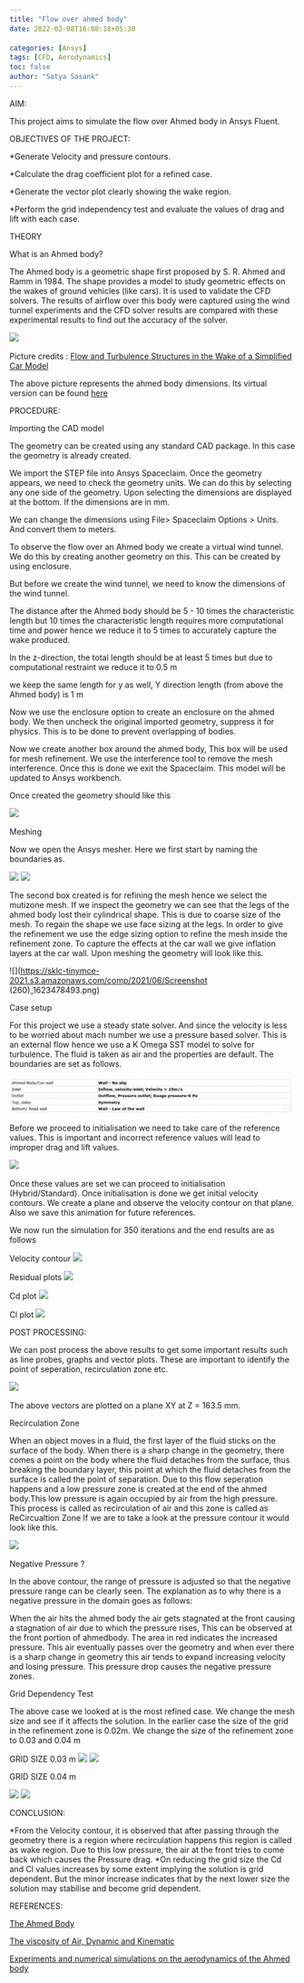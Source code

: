 ```yaml
---
title: "Flow over ahmed body"
date: 2022-02-08T16:08:18+05:30

categories: [Ansys]
tags: [CFD, Aerodynamics]
toc: false
author: "Satya Sasank"
---
```

AIM:

This project aims to simulate the flow over Ahmed body in Ansys Fluent.

OBJECTIVES OF THE PROJECT:

*Generate Velocity and pressure contours.

*Calculate the drag coefficient plot for a refined case.

*Generate the vector plot clearly showing the wake region. 

*Perform the grid independency test and evaluate the values of drag and lift with each case. 

THEORY

What is an Ahmed body?

The Ahmed body is a geometric shape first proposed by S. R. Ahmed and Ramm in 1984. The shape provides a model to study geometric effects on the wakes of ground vehicles (like cars). It is used to validate the CFD solvers. The results of airflow over this body were captured using the wind tunnel experiments and the CFD solver results are compared with these experimental results to find out the accuracy of the solver.

![](https://sklc-tinymce-2021.s3.amazonaws.com/comp/2021/06/AhmedBody_1623386070.png)

Picture credits : [Flow and Turbulence Structures in the Wake of a Simplified Car Model](https://www.researchgate.net/publication/266883948_Flow_and_Turbulence_Structures_in_the_Wake_of_a_Simplified_Car_Model_Ahmed_Model)


The above picture represents the ahmed body dimensions. Its virtual version can be found [here](https://drive.google.com/open?id=1gfeLjCjeeVqio38CGdhDEsfRUotrU5l_)


PROCEDURE:

Importing the CAD model

The geometry can be created using any standard CAD package. In this case the geometry is already created.

We import the STEP file into Ansys Spaceclaim. Once the geometry appears, we need to check the geometry units. We can do this by selecting any one side of the geometry. Upon selecting the dimensions are displayed at the bottom. If the dimensions are in mm.

We can change the dimensions using File> Spaceclaim Options > Units. And convert them to meters.

To observe the flow over an Ahmed body we create a virtual wind tunnel. We do this by creating another geometry on this. This can be created by using enclosure.

But before we create the wind tunnel, we need to know the dimensions of the wind tunnel.

The distance after the Ahmed body should be 5 - 10 times the characteristic length but 10 times the characteristic length requires more computational time and power hence we reduce it to 5 times to accurately capture the wake produced.

In the z-direction, the total length should be at least 5 times but due to computational restraint we reduce it to 0.5 m

we keep the same length for y as well, Y direction length (from above the Ahmed body) is 1 m

Now we use the enclosure option to create an enclosure on the ahmed body. We then uncheck the original imported geometry, suppress it for physics. This is to be done to prevent overlapping of bodies.

Now we create another box around the ahmed body, This box will be used for mesh refinement. We use the interference tool to remove the mesh interference. Once this is done we exit the Spaceclaim. This model will be updated to Ansys workbench.

Once created the geometry should like this

![](https://sklc-tinymce-2021.s3.amazonaws.com/comp/2021/06/Screenshot(257)_1623415152.png)

Meshing

Now we open the Ansys mesher. Here we first start by naming the boundaries as.

![](https://sklc-tinymce-2021.s3.amazonaws.com/comp/2021/06/Boundary_name1_1623415495.png)
![](https://sklc-tinymce-2021.s3.amazonaws.com/comp/2021/06/Boundary_name2_1623415534.png)         

The second box created is for refining the mesh hence we select the mutizone mesh. If we inspect the geometry we can see that the legs of the ahmed body lost their cylindrical shape. This is due to coarse size of the mesh. To regain the shape we use face sizing at the legs. In order to give the refinement we use the edge sizing option to refine the mesh inside the refinement zone. To capture the effects at the car wall we give inflation layers at the car wall. Upon meshing the geometry will look like this.

![](https://sklc-tinymce-2021.s3.amazonaws.com/comp/2021/06/Screenshot (260)_1623478493.png)

Case setup


For this project we use a steady state solver. And since the velocity is less to be worried about mach number we use a pressure based solver. This is an external flow hence we use a K Omega SST model to solve for turbulence. The fluid is taken as air and the properties are default. The boundaries are set as follows.

![](images/ahmedbodyTable.png)

Before we proceed to initialisation we need to take care of the reference values. This is important and incorrect reference values will lead to improper drag and lift values.

![](https://sklc-tinymce-2021.s3.amazonaws.com/comp/2021/06/ReferenceValues_1623480486.png)


Once these values are set we can proceed to initialisation (Hybrid/Standard). Once initialisation is done we get initial velocity contours. We create a plane and observe the velocity contour on that plane. Also we save this animation for future references.

We now run the simulation for 350 iterations and the end results are as follows

Velocity contour
![](https://sklc-tinymce-2021.s3.amazonaws.com/comp/2021/06/Velocity_contour_1623484042.png)

Residual plots
![](https://sklc-tinymce-2021.s3.amazonaws.com/comp/2021/06/Residuals_1623484066.png)

Cd plot
![](https://sklc-tinymce-2021.s3.amazonaws.com/comp/2021/06/Cdplot_1623484109.png)

Cl plot
![](https://sklc-tinymce-2021.s3.amazonaws.com/comp/2021/06/Clplot_1623568874.png)

POST PROCESSING:

We can post process the above results to get some important results such as line probes, graphs and vector plots. These are important to identify the point of seperation, recirculation zone etc.

![](https://sklc-tinymce-2021.s3.amazonaws.com/comp/2021/06/VectorPlot_1623498785.jpg)

The above vectors are plotted on a plane XY at Z = 163.5 mm.

Recirculation Zone

When an object moves in a fluid, the first layer of the fluid sticks on the surface of the body. When there is a sharp change in the geometry, 
there comes a point on the body where the fluid detaches from the surface, thus breaking the boundary layer, this point at which the fluid 
detaches from the surface is called the point of separation. Due to this flow seperation happens and a low pressure zone is created at the 
end of the ahmed body.This low pressure is again occupied by air from the high pressure. This process is called as recirculation of air and this
zone is called as ReCircualtion Zone 
If we are to take a look at the pressure contour it would look like this. 

![](https://sklc-tinymce-2021.s3.amazonaws.com/comp/2021/06/Screenshot%20(269)_1623495759.png)

Negative Pressure ?

In the above contour, the range of pressure is adjusted so that the negative pressure range can be clearly seen. The explanation as to why there is a negative pressure in the domain goes as follows:

When the air hits the ahmed body the air gets stagnated at the front causing a stagnation of air due to which the pressure rises, This can be observed at the front portion of ahmedbody. The area in red indicates the increased pressure.
This air eventually passes over the geometry and when ever there is a sharp change in geometry this air tends to expand increasing velocity and losing pressure. This pressure drop causes the negative pressure zones.

Grid Dependency Test

The above case we looked at is the most refined case. We change the mesh size and see if it affects the solution. In the earlier case the size of the grid in the refinement zone is 0.02m. We change the size of the refinement zone to 0.03 and 0.04 m

GRID SIZE 0.03 m
![](https://sklc-tinymce-2021.s3.amazonaws.com/comp/2021/06/Screenshot%20(277)_1623567293.png)
![](https://sklc-tinymce-2021.s3.amazonaws.com/comp/2021/06/Screenshot%20(278)_1623567304.png)

GRID SIZE 0.04 m

![](https://sklc-tinymce-2021.s3.amazonaws.com/comp/2021/06/Screenshot%20(273)_1623566405.png)
![](https://sklc-tinymce-2021.s3.amazonaws.com/comp/2021/06/Screenshot%20(279)_1623568424.png)


CONCLUSION:

*From the Velocity contour, it is observed that after passing through the geometry there is a region where recirculation happens this region is called as wake region. Due to this low pressure, the air at the front tries to come back which causes the Pressure drag.
*On reducing the grid size the Cd and Cl values increases by some extent implying the solution is grid dependent. But the minor increase indicates that by the next lower size the solution may stabilise and become grid dependent.

REFERENCES:

[The Ahmed Body](https://curiosityfluids.com/2016/09/07/the-ahmed-body/)

[The viscosity of Air, Dynamic and Kinematic](https://www.engineersedge.com/physics/viscosity_of_air_dynamic_and_kinematic_14483.htm#:~:text=The%20viscosity%20of%20air%20depends,10%2D5%20Pa%C2%B7s%20.&text=At%2025%20%C2%B0C%2C%20the,the%20kinematic%20viscosity%2015.7%20cSt.)

[Experiments and numerical simulations on the aerodynamics of the Ahmed body](https://www.researchgate.net/publication/330383775_Experiments_and_numerical_simulations_on_the_aerodynamics_of_the_Ahmed_body)




